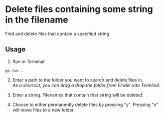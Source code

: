 # Delete files containing some string in the filename

Find and delete files that contain a specified string


## Usage

1. Run in Terminal

```
go run .
```

2. Enter a path to the folder you want to search and delete files in.  
*As a shortcut, you can drag a drop the folder from Finder into Terminal.*  

3. Enter a string. Filenames that contain that string will be deleted.

4. Choose to either permanently delete files by pressing "y". Pressing "n" will move files to a new folder.
